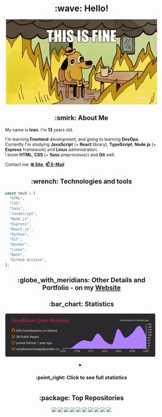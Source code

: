 <h1 align="center">:wave: Hello!</h1>

<p align="center"><img src="images/this-is-fine.gif" /></p>

<h2 align="center">:smirk: About Me</h2>

My name is **Ivan**. I'm **13** years old.

I'm learning **Frontend** development, and going to learning **DevOps**.  
Currently I'm studying **JavaScript** (+ **React** library), **TypeScript**, **Node.js** (+ **Express** framework) and **Linux** administration.  
I know **HTML**, **CSS** (+ **Sass** preprocessor) and **Git** well.

Contact me: [**:globe_with_meridians: Site**](https://seryibaran.github.io), [**:mailbox: E-Mail**](mailto:seryibaranminepy@yandex.ru)

<h2 align="center">:wrench: Technologies and tools</h2>

```js
const tech = [
  "HTML",
  "CSS",
  "Sass",
  "JavaScript",
  "Node.js",
  "Express",
  "React.js",
  "Python",
  "Git",
  "Docker",
  "Linux",
  "Bash",
  "GitHub Actions",
];
```

<h2 align="center"> :globe_with_meridians: Other Details and Portfolio - on my <a href="https://seryibaran.github.io">Website</a></h2>

<h2 align="center">:bar_chart: Statistics</h2>

<div align="center">

![](https://raw.githubusercontent.com/SeryiBaran/seryibaran/master/profile-summary-card-output/monokai/0-profile-details.svg)

</div>

<details>
  <summary align="center"><h3>:point_right: <b>Click to see full statistics</b></h3></summary>

<!--START_SECTION:waka-->

![Code Time](http://img.shields.io/badge/Code%20Time-0%20secs-blue)

![Profile Views](http://img.shields.io/badge/Profile%20Views-10-blue)

**🐱 My GitHub Data**

> 🏆 684 Contributions in the Year 2022
>
> 📦 253.1 kB Used in GitHub's Storage
>
> 🚫 Not Opted to Hire
>
> 📜 48 Public Repositories
>
> 🔑 1 Private Repository
>
> **I'm an Early 🐤**

```text
🌞 Morning    177 commits    █████░░░░░░░░░░░░░░░░░░░░   23.26%
🌆 Daytime    383 commits    ████████████░░░░░░░░░░░░░   50.33%
🌃 Evening    201 commits    ██████░░░░░░░░░░░░░░░░░░░   26.41%
🌙 Night      0 commits      ░░░░░░░░░░░░░░░░░░░░░░░░░   0.0%

```

📅 **I'm Most Productive on Wednesday**

```text
Monday       113 commits    ███░░░░░░░░░░░░░░░░░░░░░░   14.85%
Tuesday      105 commits    ███░░░░░░░░░░░░░░░░░░░░░░   13.8%
Wednesday    140 commits    ████░░░░░░░░░░░░░░░░░░░░░   18.4%
Thursday     90 commits     ███░░░░░░░░░░░░░░░░░░░░░░   11.83%
Friday       119 commits    ████░░░░░░░░░░░░░░░░░░░░░   15.64%
Saturday     104 commits    ███░░░░░░░░░░░░░░░░░░░░░░   13.67%
Sunday       90 commits     ███░░░░░░░░░░░░░░░░░░░░░░   11.83%

```

📊 **This Week I Spent My Time On**

```text
⌚︎ Time Zone: Europe/Moscow

💬 Programming Languages:
SCSS                     3 hrs 18 mins       ████████░░░░░░░░░░░░░░░░░   34.41%
JavaScript               2 hrs 45 mins       ███████░░░░░░░░░░░░░░░░░░   28.77%
Markdown                 1 hr 28 mins        ███░░░░░░░░░░░░░░░░░░░░░░   15.43%
HTML                     59 mins             ██░░░░░░░░░░░░░░░░░░░░░░░   10.31%
CSS                      27 mins             █░░░░░░░░░░░░░░░░░░░░░░░░   4.71%

🔥 Editors:
Sublime Text             9 hrs 31 mins       ████████████████████████░   99.29%
VS Code                  4 mins              ░░░░░░░░░░░░░░░░░░░░░░░░░   0.71%

🐱‍💻 Projects:
maket--prechu            4 hrs 55 mins       ████████████░░░░░░░░░░░░░   51.24%
useUseful.js             2 hrs 2 mins        █████░░░░░░░░░░░░░░░░░░░░   21.31%
seryibaran.github.io     1 hr 52 mins        █████░░░░░░░░░░░░░░░░░░░░   19.58%
Trydex-Onion-Sites       31 mins             █░░░░░░░░░░░░░░░░░░░░░░░░   5.39%
ddtReactCourse           10 mins             ░░░░░░░░░░░░░░░░░░░░░░░░░   1.74%

💻 Operating System:
Linux                    9 hrs 35 mins       █████████████████████████   100.0%

```

**I Mostly Code in JavaScript**

```text
JavaScript               12 repos            ███████░░░░░░░░░░░░░░░░░░   30.77%
HTML                     9 repos             █████░░░░░░░░░░░░░░░░░░░░   23.08%
SCSS                     6 repos             ███░░░░░░░░░░░░░░░░░░░░░░   15.38%
Python                   4 repos             ██░░░░░░░░░░░░░░░░░░░░░░░   10.26%
CSS                      3 repos             ██░░░░░░░░░░░░░░░░░░░░░░░   7.69%

```

**Timeline**

![Chart not found](https://raw.githubusercontent.com/SeryiBaran/SeryiBaran/master/charts/bar_graph.png)

Last Updated on 06/07/2022 08:56:07 UTC

<!--END_SECTION:waka-->

</details>

<h2 align="center">:package: Top Repositories</h2>

<div align="center">

[![](https://github-readme-stats.vercel.app/api/pin/?username=SeryiBaran&repo=seryibaran.github.io)](https://github.com/SeryiBaran/seryibaran.github.io)
[![](https://github-readme-stats.vercel.app/api/pin/?username=SeryiBaran&repo=useUseful.js)](https://github.com/SeryiBaran/useUseful.js)
[![](https://github-readme-stats.vercel.app/api/pin/?username=SeryiBaran&repo=Standard.css)](https://github.com/SeryiBaran/Standard.css)
[![](https://github-readme-stats.vercel.app/api/pin/?username=Erghel&repo=Answerius)](https://github.com/Erghel/Answerius)
[![](https://github-readme-stats.vercel.app/api/pin/?username=SeryiBaran&repo=dotfiles)](https://github.com/SeryiBaran/dotfiles)
[![](https://github-readme-stats.vercel.app/api/pin/?username=SeryiBaran&repo=tools)](https://github.com/SeryiBaran/tools)
[![](https://github-readme-stats.vercel.app/api/pin/?username=SeryiBaran&repo=ddtReactCourse)](https://github.com/SeryiBaran/ddtReactCourse)
[![](https://github-readme-stats.vercel.app/api/pin/?username=SeryiBaran&repo=ivan-pylight-shot)](https://github.com/SeryiBaran/ivan-pylight-shot)
[![](https://github-readme-stats.vercel.app/api/pin/?username=SeryiBaran&repo=mock-api)](https://github.com/SeryiBaran/mock-api)
[![](https://github-readme-stats.vercel.app/api/pin/?username=SeryiBaran&repo=learn-web)](https://github.com/SeryiBaran/learn-web)

</div>
